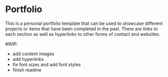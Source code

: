 # Portfolio

This is a personal portfolio template that can be used to showcase different projects or items that have been completed in the past. There are links to each section as well as hyperlinks to other forms of contact and websites. 

#WIP:
- add content images
- add hyperlinks
- fix font sizes and add font styles
- finish readme
